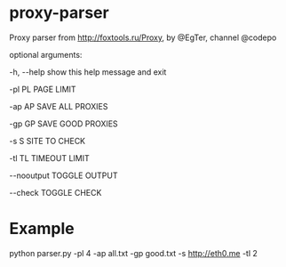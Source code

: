 # proxy-parser
Proxy parser from http://foxtools.ru/Proxy, by @EgTer, channel @codepo

optional arguments:

  -h, --help  show this help message and exit

  -pl PL      PAGE LIMIT

  -ap AP      SAVE ALL PROXIES

  -gp GP      SAVE GOOD PROXIES

  -s S        SITE TO CHECK

  -tl TL      TIMEOUT LIMIT

  --nooutput  TOGGLE OUTPUT

  --check TOGGLE CHECK

# Example

python parser.py -pl 4 -ap all.txt -gp good.txt -s http://eth0.me -tl 2
